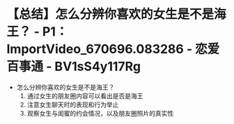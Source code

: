 # 【总结】怎么分辨你喜欢的女生是不是海王？ - P1：ImportVideo_670696.083286 - 恋爱百事通 - BV1sS4y117Rg

-   怎么分辨你喜欢的女生是不是海王？
    1.  通过女生的朋友圈内容可以看出是否是海王
    2.  注意女生聊天时的表现和行为举止
    3.  观察女生与闺蜜的约会情况，以及朋友圈照片的真实性